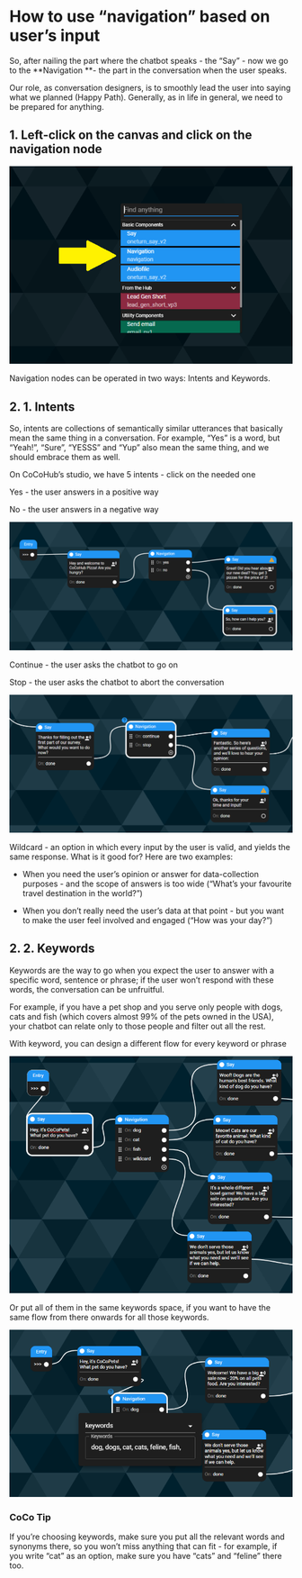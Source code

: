 # How to use “navigation” based on user’s input

So, after nailing the part where the chatbot speaks - the “Say” - now we go to the **Navigation **- the part in the conversation when the user speaks.

Our role, as conversation designers, is to smoothly lead the user into saying what we planned (Happy Path). Generally, as in life in general, we need to be prepared for anything.

## 1. Left-click on the canvas and click on the navigation node

![alt_text](nav2.png "image_tooltip")

Navigation nodes can be operated in two ways: Intents and Keywords.

## 2. 1. Intents

So, intents are collections of semantically similar utterances that basically mean the same thing in a conversation. For example, “Yes” is a word, but “Yeah!”, “Sure”, “YESSS” and “Yup” also mean the same thing, and we should embrace them as well.

On CoCoHub’s studio, we have 5 intents - click on the needed one

Yes - the user answers in a positive way

No - the user answers in a negative way

![alt_text](nav1.png "image_tooltip")

Continue - the user asks the chatbot to go on

Stop - the user asks the chatbot to abort the conversation

![alt_text](nav7.png "image_tooltip")

Wildcard - an option in which every input by the user is valid, and yields the same response. What is it good for? Here are two examples:

-   When you need the user’s opinion or answer for data-collection purposes - and the scope of answers is too wide (“What’s your favourite travel destination in the world?”)

-   When you don’t really need the user’s data at that point - but you want to make the user feel involved and engaged (“How was your day?”)

## 2. 2. Keywords

Keywords are the way to go when you expect the user to answer with a specific word, sentence or phrase; if the user won’t respond with these words, the conversation can be unfruitful.

For example, if you have a pet shop and you serve only people with dogs, cats and fish (which covers almost 99% of the pets owned in the USA), your chatbot can relate only to those people and filter out all the rest.

With keyword, you can design a different flow for every keyword or phrase

![alt_text](nav5.png "image_tooltip")

Or put all of them in the same keywords space, if you want to have the same flow from there onwards for all those keywords.

![alt_text](nav8.png "image_tooltip")

### CoCo Tip

If you’re choosing keywords, make sure you put all the relevant words and synonyms there, so you won’t miss anything that can fit - for example, if you write “cat” as an option, make sure you have “cats” and “feline” there too.
